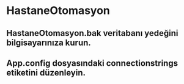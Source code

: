 # HastaneOtomasyon
## HastaneOtomasyon.bak veritabanı yedeğini bilgisayarınıza kurun.
## App.config dosyasındaki connectionstrings etiketini düzenleyin.